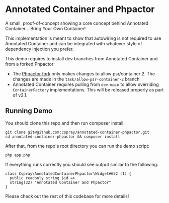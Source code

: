 # Annotated Container and Phpactor

A small, proof-of-concept showing a core concept behind Annotated Container... Bring Your Own Container!

This implementation is meant to show that autowiring is not required to use Annotated Container and can be integrated with whatever style of dependency injection you prefer.

This demo requires to install dev branches from Annotated Container and from a forked Phpactor:

- The [Phpactor fork](https://github.com/cspray/phpactor-container) only makes changes to allow psr/container:2. The changes are made in the `task/allow-psr-container-2` branch
- Annotated Container requires pulling from `dev-main` to allow overriding `ContainerFactory` implementations. This will be released properly as part of v2.1.

## Running Demo

You should clone this repo and then run composer install.

```
git clone git@github.com:cspray/annotated-container-phpactor.git
cd annotated-container-phpactor && composer install
```

After that, from the repo's root directory you can run the demo script:

```
php app.php
```

If everything runs correctly you should see output similar to the following:

```
class Cspray\AnnotatedContainerPhpactor\Widget#652 (1) {
  public readonly string $id =>
  string(32) "Annotated Container and Phpactor"
}
```

Please check out the rest of this codebase for more details!